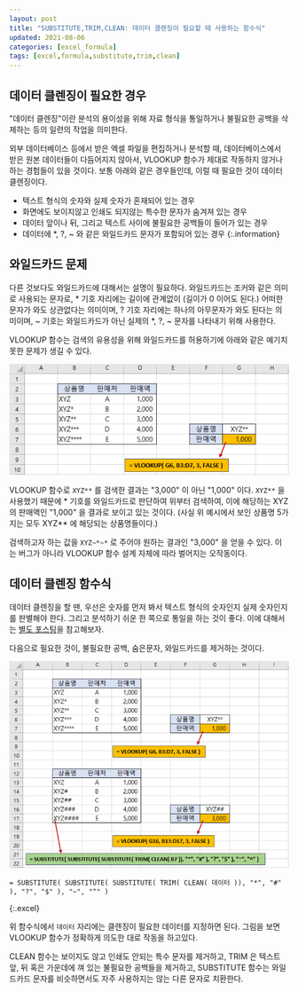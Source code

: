 ```yaml
---
layout: post
title: "SUBSTITUTE,TRIM,CLEAN: 데이터 클렌징이 필요할 때 사용하는 함수식"
updated: 2021-08-06
categories: [excel_formula]
tags: [excel,formula,substitute,trim,clean]
---
```


## 데이터 클렌징이 필요한 경우

"데이터 클렌징"이란 분석의 용이성을 위해 자료 형식을 통일하거나 불필요한 공백을 삭제하는 등의 일련의 작업을 의미한다.

외부 데이터베이스 등에서 받은 엑셀 파일을 편집하거나 분석할 때, 데이터베이스에서 받은 원본 데이터들이 다듬어지지 않아서, VLOOKUP 함수가 제대로 작동하지 않거나 하는 경험들이 있을 것이다. 보통 아래와 같은 경우들인데, 이럴 때 필요한 것이 데이터 클렌징이다.

- 텍스트 형식의 숫자와 실제 숫자가 혼재되어 있는 경우
- 화면에도 보이지않고 인쇄도 되지않는 특수한 문자가 숨겨져 있는 경우
- 데이터 앞이나 뒤, 그리고 텍스트 사이에 불필요한 공백들이 들어가 있는 경우
- 데이터에 \*, ?, \~ 와 같은 와일드카드 문자가 포함되어 있는 경우
{:.information}

## 와일드카드 문제

다른 것보다도 와일드카드에 대해서는 설명이 필요하다. 와일드카드는 조커와 같은 의미로 사용되는 문자로, \* 기호 자리에는 길이에 관계없이 (길이가 0 이어도 된다.) 어떠한 문자가 와도 상관없다는 의미이며, ? 기호 자리에는 하나의 아무문자가 와도 된다는 의미이며, \~ 기호는 와일드카드가 아닌 실제의 \*, ?, \~ 문자를 나타내기 위해 사용한다.

VLOOKUP 함수는 검색의 유용성을 위해 와일드카드를 허용하기에 아래와 같은 예기치못한 문제가 생길 수 있다.

![그림00](/img/msoffice/formula/formula-5410-00.png)

VLOOKUP 함수로 `XYZ**` 를 검색한 결과는 "3,000" 이 아닌 "1,000" 이다. `XYZ**` 을 사용했기 때문에 * 기호를 와일드카드로 판단하여 위부터 검색하여, 이에 해당하는 XYZ 의 판매액인 "1,000" 을 결과로 보이고 있는 것이다. (사실 위 예시에서 보인 상품명 5가지는 모두 XYZ** 에 해당되는 상품명들이다.)

검색하고자 하는 값을 `XYZ~*~*` 로 주어야 원하는 결과인 "3,000" 을 얻을 수 있다. 이는 버그가 아니라 VLOOKUP 함수 설계 자체에 따라 벌어지는 오작동이다.

## 데이터 클렌징 함수식

데이터 클렌징을 할 땐, 우선은 숫자를 먼저 봐서 텍스트 형식의 숫자인지 실제 숫자인지를 판별해야 한다. 그리고 분석하기 쉬운 한 쪽으로 통일을 하는 것이 좋다. 이에 대해서는 [별도 포스팅](/post/excel-convert-from-number-to-text)을 참고해보자.

다음으로 필요한 것이, 불필요한 공백, 숨은문자, 와일드카드를 제거하는 것이다.

![그림01](/img/msoffice/formula/formula-5410-01.png)

```excel
= SUBSTITUTE( SUBSTITUTE( SUBSTITUTE( TRIM( CLEAN( 데이터 )), "*", "#" ), "?", "$" ), "~", "^" )
```
{:.excel}

위 함수식에서 `데이터` 자리에는 클렌징이 필요한 데이터를 지정하면 된다. 그림을 보면 VLOOKUP 함수가 정확하게 의도한 대로 작동을 하고있다.

CLEAN 함수는 보이지도 않고 인쇄도 안되는 특수 문자를 제거하고, TRIM 은 텍스트 앞, 뒤 혹은 가운데에 껴 있는 불필요한 공백들을 제거하고, SUBSTITUTE 함수는 와일드카드 문자를 비슷하면서도 자주 사용하지는 않는 다른 문자로 치환한다.